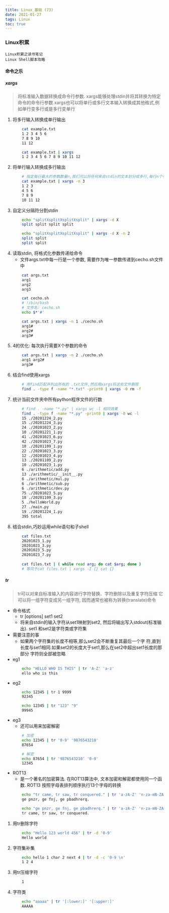 ```yaml
---
title: Linux_基础 (73)
date: 2021-01-27
tags: Linux
toc: true
---
```


### Linux积累
    Linux积累之读书笔记
    Linux Shell脚本攻略

<!-- more -->

#### 命令之乐

##### xargs
> 将标准输入数据转换成命令行参数. xargs能够处理stdin并将其转换为特定命令的命令行参数.xargs也可以将单行或多行文本输入转换成其他格式,例如单行变多行或是多行变单行
1. 将多行输入转换成单行输出
    ```bash
        cat example.txt
        1 2 3 4 5 6
        7 8 9 10
        11 12

        cat example.txt | xargs
        1 2 3 4 5 6 7 8 9 10 11 12
    ```
2. 将单行输入转换成多行输出
    ```bash
        # 指定每行最大的参数数量n,我们可以将任何来自stdin的文本划分成多行,每行n个参数. 每一个参数都是由" "(空格)隔开的字符串.空格是默认的定界符 
        cat example.txt | xargs -n 3
        1 2 3
        4 5 6
        7 8 9
        10 11 12
    ```
3. 自定义分隔符分割stdin
    ```bash
        echo "splitXsplitXsplitXsplit" | xargs -d X 
        split split split split

        echo "splitXsplitXsplitXsplit" | xargs -d X -n 2
        split split
        split split
    ```
4. 读取stdin, 将格式化参数传递给命令
    * 文件args.txt中每一行是一个参数, 需要作为唯一参数传递到cecho.sh文件中
    ```bash
        cat args.txt
        arg1
        arg2
        arg3

        cat cecho.sh
        # !/bin/bash
        # 文件名: cecho.sh
        echo $*'#'

        cat args.txt | xargs -n 1 ./cecho.sh
        arg1#
        arg2#
        arg3#
    ```
5. 4的优化: 每次执行需要X个参数的命令
    ```bash
        cat args.txt | xargs -n 2 ./cecho.sh
        arg1 arg2#
        arg3#
    ```
6. 结合find使用xargs
    ```bash
        # 用find匹配并列出所有的 .txt文件,然后用xargs将这些文件删除
        find . -type f -name "*.txt" -print0 | xargs -0 rm -f
    ```
7. 统计当前文件夹中所有python程序文件的行数
    ```bash
        # find . -name "*.py" | xargs wc -l 相同效果 
        find . -type f -name "*.py" -print0 | xargs -0 wc -l
        15 ./20201224_2.py
        15 ./20201224_3.py
        24 ./20201023_2.py
        10 ./20201221_1.py
        41 ./20201023_6.py
        42 ./20201023_7.py
        10 ./20201109_1.py
        22 ./20201023_3.py
        12 ./20201023_4.py
        13 ./20201109_2.py
        10 ./20201023_1.py
        6 ./arithmetic/add.py
        13 ./arithmetic/__init__.py
        6 ./arithmetic/mul.py
        6 ./arithmetic/sub.py
        6 ./arithmetic/dev.py
        75 ./20201023_5.py
        18 ./20201109_3.py
        5 ./helloWorld.py
        27 ./main.py
        19 ./20201224_1.py
        395 total
    ```
8. 结合stdin,巧妙运用while语句和子shell
    ```bash
        cat files.txt
        20201023_1.py
        20201023_3.py
        20201023_5.py
        20201023_7.py
        
        cat files.txt | ( while read arg; do cat $arg; done ) 
        # 等同于cat files.txt | xargs -I {} cat {}
    ```

##### tr
> tr可以对来自标准输入的内容进行字符替换、字符删除以及重复字符压缩
它可以将一组字符变成另一组字符, 因而通常也被称为转换(translate)命令
- 命令格式
    * tr \[options] set1 set2
    * 将来自stdin的输入字符从set1映射到set2, 然后将输出写入stdout(标准输出). set1 和set2是字符类或字符集
- 需要注意的事
    * 如果两个字符集的长度不相等,那么set2会不断重复其最后一个字 符,直到长度与set1相同.如果set2的长度大于set1,那么在set2中超出set1长度的那部分 字符则全部被忽略
- eg1
    ```bash
        echo "HELLO WHO IS THIS" | tr 'A-Z' 'a-z'
        ello who is this
    ```
- eg2
    ```bash
        echo 12345 | tr 1 9999
        92345

        echo 12345 | tr "123" "9"
        99945
    ```
- eg3
    * 还可以用来加密解密
    ```bash
        # 加密
        echo 12345 | tr '0-9' '9876543210'
        87654

        # 解密
        echo 87654 | tr '9876543210' '0-9'
        12345
    ```
- ROT13
    * 是一个著名的加密算法. 在ROT13算法中, 文本加密和解密都使用同一个函数. ROT13 按照字母表排列顺序执行13个字母的转换
    ```bash
        echo "tr came, tr saw, tr conquered." | tr 'a-zA-Z' 'n-za-mN-ZA-M'
        ge pnzr, ge fnj, ge pbadhrerq.

        echo "ge pnzr, ge fnj, ge pbadhrerq." | tr 'a-zA-Z' 'n-za-mN-ZA-M'
        tr came, tr saw, tr conquered.
    ```
1. 用tr删除字符
    ```bash
        echo "Hello 123 world 456" | tr -d '0-9' 
        Hello world
    ```
2. 字符集补集
    ```bash
        echo hello 1 char 2 next 4 | tr -d -c '0-9 \n' 
        1 2 4
    ```
3. 用tr压缩字符
    ```bash
        1
    ```
4. 字符类
    ```bash
        echo "aaaaa" | tr '[:lower:]' '[:upper:]'
        AAAAA
    ```
